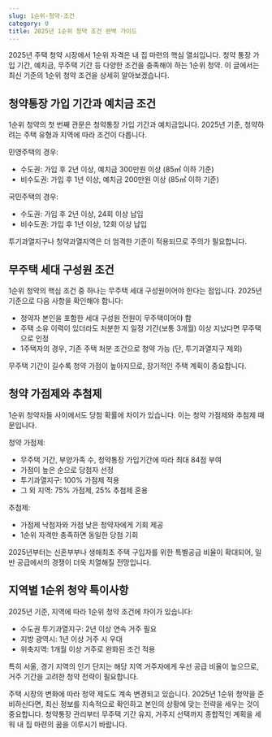 ```yaml
---
slug: 1순위-청약-조건
category: 0
title: 2025년 1순위 청약 조건 완벽 가이드
---
```


2025년 주택 청약 시장에서 1순위 자격은 내 집 마련의 핵심 열쇠입니다. 청약 통장 가입 기간, 예치금, 무주택 기간 등 다양한 조건을 충족해야 하는 1순위 청약. 이 글에서는 최신 기준의 1순위 청약 조건을 상세히 알아보겠습니다.

## 청약통장 가입 기간과 예치금 조건

1순위 청약의 첫 번째 관문은 청약통장 가입 기간과 예치금입니다. 2025년 기준, 청약하려는 주택 유형과 지역에 따라 조건이 다릅니다.

민영주택의 경우:

- 수도권: 가입 후 2년 이상, 예치금 300만원 이상 (85㎡ 이하 기준)
- 비수도권: 가입 후 1년 이상, 예치금 200만원 이상 (85㎡ 이하 기준)

국민주택의 경우:

- 수도권: 가입 후 2년 이상, 24회 이상 납입
- 비수도권: 가입 후 1년 이상, 12회 이상 납입

투기과열지구나 청약과열지역은 더 엄격한 기준이 적용되므로 주의가 필요합니다.

## 무주택 세대 구성원 조건

1순위 청약의 핵심 조건 중 하나는 무주택 세대 구성원이어야 한다는 점입니다. 2025년 기준으로 다음 사항을 확인해야 합니다:

- 청약자 본인을 포함한 세대 구성원 전원이 무주택이어야 함
- 주택 소유 이력이 있더라도 처분한 지 일정 기간(보통 3개월) 이상 지났다면 무주택으로 인정
- 1주택자의 경우, 기존 주택 처분 조건으로 청약 가능 (단, 투기과열지구 제외)

무주택 기간이 길수록 청약 가점이 높아지므로, 장기적인 주택 계획이 중요합니다.

## 청약 가점제와 추첨제

1순위 청약자들 사이에서도 당첨 확률에 차이가 있습니다. 이는 청약 가점제와 추첨제 때문입니다.

청약 가점제:

- 무주택 기간, 부양가족 수, 청약통장 가입기간에 따라 최대 84점 부여
- 가점이 높은 순으로 당첨자 선정
- 투기과열지구: 100% 가점제 적용
- 그 외 지역: 75% 가점제, 25% 추첨제 혼용

추첨제:

- 가점제 낙첨자와 가점 낮은 청약자에게 기회 제공
- 1순위 자격만 충족하면 동일한 당첨 기회

2025년부터는 신혼부부나 생애최초 주택 구입자를 위한 특별공급 비율이 확대되어, 일반 공급에서의 경쟁이 더욱 치열해질 전망입니다.

## 지역별 1순위 청약 특이사항

2025년 기준, 지역에 따라 1순위 청약 조건에 차이가 있습니다:

- 수도권 투기과열지구: 2년 이상 연속 거주 필요
- 지방 광역시: 1년 이상 거주 시 우대
- 위축지역: 1개월 이상 거주로 완화된 조건 적용

특히 서울, 경기 지역의 인기 단지는 해당 지역 거주자에게 우선 공급 비율이 높으므로, 거주 기간을 고려한 청약 전략이 필요합니다.

주택 시장의 변화에 따라 청약 제도도 계속 변경되고 있습니다. 2025년 1순위 청약을 준비하신다면, 최신 정보를 지속적으로 확인하고 본인의 상황에 맞는 전략을 세우는 것이 중요합니다. 청약통장 관리부터 무주택 기간 유지, 거주지 선택까지 종합적인 계획을 세워 내 집 마련의 꿈을 이루시기 바랍니다.